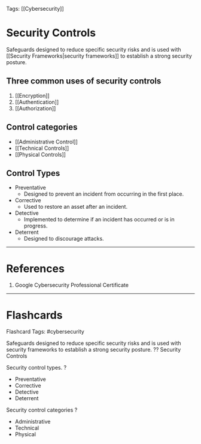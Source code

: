 Tags: [[Cybersecurity]]
# Security Controls

Safeguards designed to reduce specific security risks and is used with [[Security Frameworks|security frameworks]] to establish a strong security posture.

## Three common uses of security controls

1. [[Encryption]]
2. [[Authentication]]
3. [[Authorization]]

## Control categories

- [[Administrative Control]]
- [[Technical Controls]]
- [[Physical Controls]]

## Control Types

- Preventative
	- Designed to prevent an incident from occurring in the first place.
- Corrective
	- Used to restore an asset after an incident.
- Detective
	- Implemented to determine if an incident has occurred or is in progress.
- Deterrent
	- Designed to discourage attacks.

---
# References

1. Google Cybersecurity Professional Certificate

---
# Flashcards

Flashcard Tags: #cybersecurity 

Safeguards designed to reduce specific security risks and is used with security frameworks to establish a strong security posture.
??
Security Controls
<!--SR:!2024-05-15,16,290!2024-05-23,15,250-->

Security control types.
?
- Preventative
- Corrective
- Detective
- Deterrent
<!--SR:!2024-05-18,10,212-->

Security control categories
?
- Administrative
- Technical
- Physical
<!--SR:!2024-05-16,14,290-->